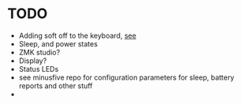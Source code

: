 # TODO

* Adding soft off to the keyboard, [see](https://zmk.dev/docs/development/hardware-integration/soft-off-setup)
* Sleep, and power states
* ZMK studio?
* Display?
* Status LEDs
* see minusfive repo for configuration parameters for sleep, battery reports and other stuff 
* 

